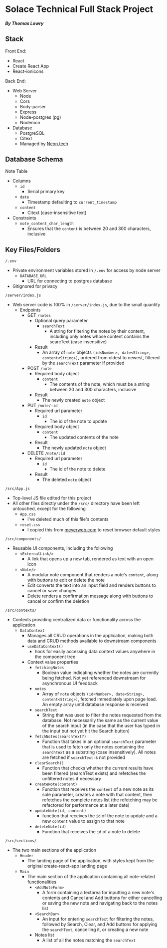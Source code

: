 
# Solace Technical Full Stack Project

##### By Thomas Lowry



## Stack

Front End:

- React
- Create React App
- React-ionicons

Back End:

- Web Server
  - Node
  - Cors
  - Body-parser
  - Express
  - Node-postgres (pg)
  - Nodemon
- Database
  - PostgreSQL
  - Citext
  - Managed by [Neon.tech](https://Neon.tech)



## Database Schema

Note Table

- Columns
  - `id`
    - Serial primary key
  - `date`
    - Timestamp defaulting to `current_timestamp`
  - `content`
    - Citext (case-insensitive text)
- Constraints
  - `note_content_char_length`
    - Ensures that the `content` is between 20 and 300 characters, inclusive



## Key Files/Folders

`/.env`

- Private environment variables stored in `/.env` for access by node server
  - `DATABASE_URL`
    - URL for connecting to postgres database
- Gitignored for privacy

`/server/index.js`

- Web server code is 100% in `/server/index.js`, due to the small quantity
  - Endpoints
    - GET `/notes`
      - Optional query parameter
        - `searchText`
          - A string for filtering the notes by their content, including only notes whose content contains the searcText (case insensitive)
      - Result
        - An array of `note` objects `(id<Number>, date<String>, content<String>)`, ordered from oldest to newest, filtered by the `searchText` parameter if provided
    - POST `/note`
      - Required body object
        - `content`
          - The contents of the note, which must be a string between 20 and 300 characters, inclusive
      - Result
        - The newly created `note` object
    - PUT `/note/:id`
      - Required url parameter
        - `id`
          - The id of the note to update
      - Required body object
        - `content`
          - The updated contents of the note
      - Result
        - The newly updated `note` object
    - DELETE `/note/:id`
      - Required url parameter
        - `id`
          - The id of the note to delete
      - Result
        - The deleted `note` object

`/src/App.js`

- Top-level JS file edited for this project
- All other files directly under the `/src/` directory have been left untouched, except for the following
  - `App.css`
    - I've deleted much of this file's contents
  - `reset.css`
    - I copied this from [meyerweb.com](https://meyerweb.com/eric/tools/css/reset/) to reset browser default styles

`/src/components/`

- Reusable UI components, including the following
  - `<ExternalLink/>`
    - A link that opens up a new tab, rendered as text with an open icon
  - `<Note/>`
    - A modular note component that renders a note's `content`, along with buttons to edit or delete the note
    - Edit converts the text into an input field and renders buttons to cancel or save changes
    - Delete renders a confirmation message along with buttons to cancel or confirm the deletion

`/src/contexts/`

- Contexts providing centralized data or functionality across the application
  - `DataContext`
    - Manages all CRUD operations in the application, making both data and CRUD methods available to downstream components
    - `useDataContext()`
      - hook for easily accessing data context values anywhere in the component tree
    - Context value properties
      - `fetchingNotes`
        - Boolean value indicating whether the notes are currently being fetched. Not yet referenced downstream for asynchronous UI feedback
      - `notes`
        - Array of `note` objects `(id<Number>, date<String>, content<String>)`, fetched immediately upon page load. An empty array until database response is received
      - `searchText`
        - String that was used to filter the notes requested from the database. Not necessarily the same as the current value of the search input (in the case that the user has typed in the input but not yet hit the Search button)
      - `fetchNotes(searchText?)`
        - Function that takes in an optional `searchText` parameter that is used to fetch only the notes containing the `searchText` as a substring (case insensitively). All notes are fetched if `searchText` is not provided
      - `clearSearch()`
        - Function that checks whether the current results have been filtered (searchText exists) and refetches the unfiltered notes if necessary
      - `createNote(content)`
        - Function that receives the `content` of a new note as its sole parameter, creates a note with that content, then refetches the complete notes list (the refetching may be refactored for performance at a later date)
      - `updateNote(id, content)`
        - function that receives the `id` of the note to update and a new `content` value to assign to that note
      - `deleteNote(id)`
        - Function that receives the `id` of a note to delete

`/src/sections/`

- The two main sections of the application
  - `Header`
    - The landing page of the application, with styles kept from the original create-react-app landing page
  - `Main`
    - The main section of the application containing all note-related functionalities
      - `<AddNoteForm>`
        - A form containing a textarea for inputting a new note's contents and Cancel and Add buttons for either cancelling or saving the new note and navigating back to the notes list
      - `<SearchBar>`
        - An input for entering `searchText` for filtering the notes, followed by Search, Clear, and Add buttons for applying the `searchText`, cancelling it, or creating a new note
      - Notes list
        - A list of all the notes matching the `searchText`